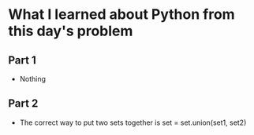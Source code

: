 # What I learned about Python from this day's problem
    
## Part 1
- Nothing    
    
## Part 2
- The correct way to put two sets together is set = set.union(set1, set2)